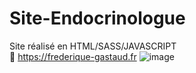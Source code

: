 # Site-Endocrinologue
Site réalisé en HTML/SASS/JAVASCRIPT <br>
🔗 https://frederique-gastaud.fr
![image](https://user-images.githubusercontent.com/54882222/151226798-b6f8d07c-55bc-447f-83e8-b4fbc5d0885e.png)
